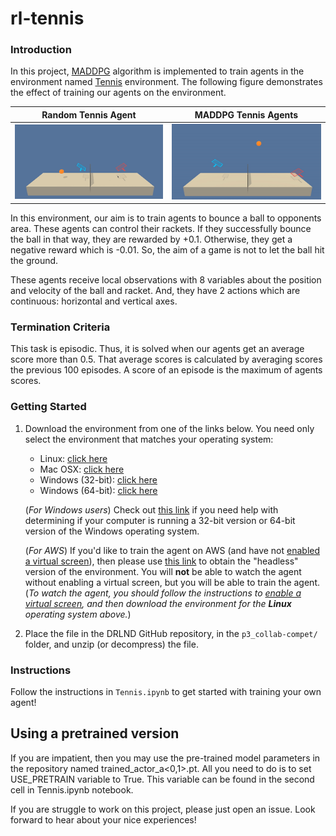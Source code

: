 # rl-tennis


### Introduction

In this project, [MADDPG](https://arxiv.org/pdf/1706.02275.pdf) algorithm is implemented to train agents in the environment named [Tennis](https://github.com/Unity-Technologies/ml-agents/blob/master/docs/Learning-Environment-Examples.md#tennis) environment.  The following figure demonstrates the effect of training our agents on the environment.

Random Tennis Agent         |  MADDPG Tennis Agents
:-------------------------:|:-------------------------:
![](random.gif)  |  ![](smart.gif)


In this environment, our aim is to train agents to bounce a ball to opponents area. These agents can control their rackets. If they successfully bounce the ball in that way, they are rewarded by +0.1. Otherwise, they get a negative reward which is -0.01. So, the aim of a game is not to let the ball hit the ground.

These agents receive local observations with 8 variables about the position and velocity of the ball and racket. And, they have 2 actions which are continuous: horizontal and vertical axes.

### Termination Criteria
This task is episodic. Thus, it is solved when our agents get an average score more than 0.5. That average scores is calculated by averaging scores the previous 100 episodes. A score of an episode is the maximum of agents scores.


### Getting Started

1. Download the environment from one of the links below.  You need only select the environment that matches your operating system:
    - Linux: [click here](https://s3-us-west-1.amazonaws.com/udacity-drlnd/P3/Tennis/Tennis_Linux.zip)
    - Mac OSX: [click here](https://s3-us-west-1.amazonaws.com/udacity-drlnd/P3/Tennis/Tennis.app.zip)
    - Windows (32-bit): [click here](https://s3-us-west-1.amazonaws.com/udacity-drlnd/P3/Tennis/Tennis_Windows_x86.zip)
    - Windows (64-bit): [click here](https://s3-us-west-1.amazonaws.com/udacity-drlnd/P3/Tennis/Tennis_Windows_x86_64.zip)
    
    (_For Windows users_) Check out [this link](https://support.microsoft.com/en-us/help/827218/how-to-determine-whether-a-computer-is-running-a-32-bit-version-or-64) if you need help with determining if your computer is running a 32-bit version or 64-bit version of the Windows operating system.

    (_For AWS_) If you'd like to train the agent on AWS (and have not [enabled a virtual screen](https://github.com/Unity-Technologies/ml-agents/blob/master/docs/Training-on-Amazon-Web-Service.md)), then please use [this link](https://s3-us-west-1.amazonaws.com/udacity-drlnd/P3/Tennis/Tennis_Linux_NoVis.zip) to obtain the "headless" version of the environment.  You will **not** be able to watch the agent without enabling a virtual screen, but you will be able to train the agent.  (_To watch the agent, you should follow the instructions to [enable a virtual screen](https://github.com/Unity-Technologies/ml-agents/blob/master/docs/Training-on-Amazon-Web-Service.md), and then download the environment for the **Linux** operating system above._)

2. Place the file in the DRLND GitHub repository, in the `p3_collab-compet/` folder, and unzip (or decompress) the file. 

### Instructions

Follow the instructions in `Tennis.ipynb` to get started with training your own agent!  

## Using a pretrained version
If you are impatient, then you may use the pre-trained model parameters in the repository named trained_actor_a<0,1>.pt. All you need to do is to set USE_PRETRAIN variable to True. This variable can be found in the second cell in Tennis.ipynb notebook.

If you are struggle to work on this project, please just open an issue. Look forward to hear about your nice experiences!
